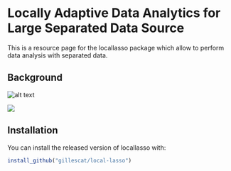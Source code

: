 
<!-- README.md is generated from README.Rmd. Please edit that file -->
Locally Adaptive Data Analytics for Large Separated Data Source
==========

<!-- badges: start -->
<!-- badges: end -->
This is a resource page for the locallasso package which allow to perform data analysis with separated data. 

Background
------------

![alt text](https://github.com/gillescat/locallasso/blob/main/Eq%20local%20lasso.jpg?raw=true)

<img src="https://render.githubusercontent.com/render/math?math=\underset{\alpha \in \R^{d+1}}{\text{min}} \sum_{i=1}^{n}\left(Y_i - \alpha_{0} - \sum_{j=1}^{d_1}\alpha_{j}(X^{cont}_{ij}-x^{cont}_{0j}) -\sum_{l=d_{1}+1}^{d}\alpha_{l}X^{cate}_{il}\right)^2 K\left(\frac{dm(X^{cont}_i,x^{cont}_0)}{max(dm)}\right) + \lambda |\alpha|_1">



Installation
------------

You can install the released version of locallasso with:

``` r
install_github("gillescat/local-lasso")
```
